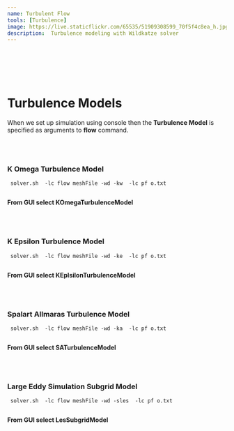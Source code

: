 ```yaml
---
name: Turbulent Flow
tools: [Turbulence]
image: https://live.staticflickr.com/65535/51909308599_70f5f4c8ea_h.jpg
description:  Turbulence modeling with Wildkatze solver
---
```


<br/><br/>
<br/><br/>
# Turbulence Models  

When we set up simulation using console then the **Turbulence Model** is specified as arguments to **flow** command. 

<br/><br/>
### K Omega Turbulence Model

``` 
 solver.sh  -lc flow meshFile -wd -kw  -lc pf o.txt 
 
```
 
 **From GUI select KOmegaTurbulenceModel**
 

<br/><br/>
### K Epsilon Turbulence Model

``` 
 solver.sh  -lc flow meshFile -wd -ke  -lc pf o.txt 
 
```
 
  
 **From GUI select KEplsilonTurbulenceModel**
 
 
<br/><br/>
### Spalart Allmaras Turbulence Model

``` 
 solver.sh  -lc flow meshFile -wd -ka  -lc pf o.txt 
 
```
 
  
 **From GUI select SATurbulenceModel**
 
 
<br/><br/>
### Large Eddy Simulation Subgrid Model

``` 
 solver.sh  -lc flow meshFile -wd -sles  -lc pf o.txt 
 
```
 
  
 **From GUI select LesSubgridModel**
 
 


 
